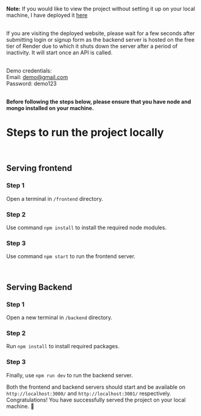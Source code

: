 **Note:** If you would like to view the project without setting it up on your local machine, I have deployed it [here](https://basic-dashboard-omega.vercel.app/)<br /><br />

If you are visiting the deployed website, please wait for a few seconds after submitting login or signup form as the backend server is hosted on the free tier of Render due to which it shuts down the server after a period of inactivity. It will start once an API is called.<br /><br />

Demo credentials:<br />
Email: demo@gmail.com<br />
Password: demo123<br /><br />

**Before following the steps below, please ensure that you have node and mongo installed on your machine.**

# Steps to run the project locally

<br/>

## Serving frontend

### Step 1
Open a terminal in `/frontend` directory.

### Step 2
Use command `npm install` to install the required node modules.

### Step 3
Use command `npm start` to run the frontend server.

<br/>

## Serving Backend

### Step 1
Open a new terminal in `/backend` directory.

### Step 2
Run `npm install` to install required packages.

### Step 3
Finally, use `npm run dev` to run the backend server.

Both the frontend and backend servers should start and be available on `http://localhost:3000/` and `http://localhost:3001/` respectively.<br/>
Congratulations! You have successfully served the project on your local machine. 🎉
